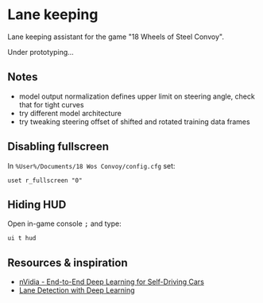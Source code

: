 Lane keeping
============

Lane keeping assistant for the game "18 Wheels of Steel Convoy".

Under prototyping...


Notes
-----

- model output normalization defines upper limit on steering angle, check that for tight curves
- try different model architecture
- try tweaking steering offset of shifted and rotated training data frames


Disabling fullscreen
--------------------

In `%User%/Documents/18 Wos Convoy/config.cfg` set:

    uset r_fullscreen "0"


Hiding HUD
----------

Open in-game console <kbd>;</kbd> and type:

    ui t hud


Resources & inspiration
-----------------------

- [nVidia - End-to-End Deep Learning for Self-Driving Cars](https://devblogs.nvidia.com/parallelforall/deep-learning-self-driving-cars/)
- [Lane Detection with Deep Learning ](https://towardsdatascience.com/lane-detection-with-deep-learning-part-1-9e096f3320b7)